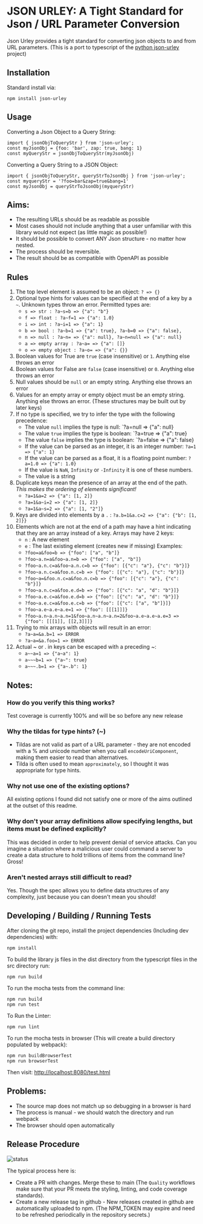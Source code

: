 # JSON URLEY: A Tight Standard for Json / URL Parameter Conversion

Json Urley provides a tight standard for converting json objects to and from URL parameters.
(This is a port to typescript of the [python json-urley](https://github.com/tofarr/json-urley) project)

## Installation

Standard install via:
```
npm install json-urley
```

## Usage

Converting a Json Object to a Query String:
```
import { jsonObjToQueryStr } from 'json-urley';
const myJsonObj = {foo: 'bar', zap: true, bang: 1}
const myQueryStr = jsonObjToQueryStr(myJsonObj)
```

Converting a Query String to a JSON Object:
```
import { jsonObjToQueryStr, queryStrToJsonObj } from 'json-urley';
const myqueryStr = '?foo=bar&zap=true&bang=1'
const myJsonObj = queryStrToJsonObj(myqueryStr)
```

## Aims:

* The resulting URLs should be as readable as possible
* Most cases should not include anything that a user unfamiliar with this library would not expect
  (as little magic as possible!)
* It should be possible to convert ANY Json structure - no matter how nested.
* The process should be reversible.
* The result should be as compatible with OpenAPI as possible

## Rules

1. The top level element is assumed to be an object: `? => {}`
2. Optional type hints for values can be specified at the end of a key by a `~`. Unknown types throw an error.
   Permitted types are:
   * `s => str : ?a~s=b => {"a": "b"}`
   * `f => float : ?a~f=1 => {"a": 1.0}`
   * `i => int : ?a~i=1 => {"a": 1}`
   * `b => bool : ?a~b=1 => {"a": true}, ?a~b=0 => {"a": false},`
   * `n => null : ?a~n= => {"a": null}, ?a~n=null => {"a": null}`
   * `a => empty array : ?a~a= => {"a": []}`
   * `o => empty object : ?a~o= => {"a": {}}`
3. Boolean values for True are `true` (case insensitive) or `1`. Anything else throws an error
4. Boolean values for False are `false` (case insensitive) or `0`. Anything else throws an error
5. Null values should be `null` or an empty string. Anything else throws an error
6. Values for an empty array or empty object must be an empty string. Anything else throws an error. (These structures
   may be built out by later keys)
7. If no type is specified, we try to infer the type with the following precedence:
   * The value `null` implies the type is null: `?a=null => {"a": null}
   * The value `true` implies the type is boolean: `?a=true => {"a": true}
   * The value `false` implies the type is boolean: `?a=false => {"a": false}
   * If the value can be parsed as an integer, it is an integer number: `?a=1 => {"a": 1}`
   * If the value can be parsed as a float, it is a floating point number: `?a=1.0 => {"a": 1.0}`
   * If the value is `NaN`, `Infinity` or `-Infinity` it is one of these numbers.
   * The value is a string
8. Duplicate keys mean the presence of an array at the end of the path. *This makes the ordering of elements
   significant!*
   * `?a=1&a=2 => {"a": [1, 2]}`
   * `?a=1&a~i=2 => {"a": [1, 2]}`
   * `?a=1&a~s=2 => {"a": [1, "2"]}`
9. Keys are divided into elements by a `.` : `?a.b=1&a.c=2 => {"a": {"b": [1, 2]}}`
10. Elements which are not at the end of a path may have a hint indicating that they are an array instead of a key.
    Arrays may have 2 keys:
    * `n` : A new element
    * `e` : The last existing element (creates new if missing)
    Examples:
    * `?foo=a&foo=b => {"foo": ["a", "b"]}`
    * `?foo~a.n=a&foo~a.n=b => {"foo": ["a", "b"]}`
    * `?foo~a.n.c=a&foo~a.n.c=b => {"foo": [{"c": "a"}, {"c": "b"}]}`
    * `?foo~a.n.c=a&foo.n.c=b => {"foo": [{"c": "a"}, {"c": "b"}]}`
    * `?foo~a=&foo.n.c=a&foo.n.c=b => {"foo": [{"c": "a"}, {"c": "b"}]}`
    * `?foo~a.n.c=a&foo.e.d=b => {"foo": [{"c": "a", "d": "b"}]}`
    * `?foo~a.e.c=a&foo.e.d=b => {"foo": [{"c": "a", "d": "b"}]}`
    * `?foo~a.e.c=a&foo.e.c=b => {"foo": [{"c": ["a", "b"]}]}`
    * `?foo~a.e~a.e~a.e=1 => {"foo": [[[1]]]}`
    * `?foo~a.n~a.n~a.n=1&foo~a.n~a.n~a.n=2&foo~a.e~a.e~a.e=3 => {"foo": [[[1]], [[2,3]]]}`
11. Trying to mix arrays with objects will result in an error:
    * `?a~a=&a.b=1 => ERROR`
    * `?a~a=&a.foo=1 => ERROR`
12. Actual ~ or . in keys can be escaped with a preceding ~:
    * `a~~a=1 => {"a~a": 1}`
    * `a~~~b=1 => {"a~": true}`
    * `a~~~.b=1 => {"a~.b": 1}`

## Notes:

### How do you verify this thing works?

Test coverage is currently 100% and will be so before any new release

### Why the tildas for type hints? (~)

* Tildas are not valid as part of a URL parameter - they are not encoded with a % and unicode number
when you call `encodeUriComponent`, making them easier to read than alternatives.
* Tilda is often used to mean `approximately`, so I thought it was appropriate for type hints.

### Why not use one of the existing options?

All existing options I found did not satisfy one or more of the aims outlined at the outset of this readme.

### Why don't your array definitions allow specifying lengths, but items must be defined explicitly?

This was decided in order to help prevent denial of service attacks. Can you imagine a situation where a malicious user
could command a server to create a data structure to hold trillions of items from the command line? Gross!

### Aren't nested arrays still difficult to read?

Yes. Though the spec allows you to define data structures of any complexity, just because you can doesn't mean you
should!

## Developing / Building / Running Tests

After cloning the git repo, install the project dependencies (Including dev dependencies) with:
```
npm install
```

To build the library js files in the dist directory from the typescript files in the src directory run:
```
npm run build
```

To run the mocha tests from the command line:
```
npm run build
npm run test
```

To Run the Linter:
```
npm run lint
```

To run the mocha tests in browser (This will create a build directory populated by webpack):
```
npm run buildBrowserTest
npm run browserTest
```

Then visit: [http://localhost:8080/test.html](http://localhost:8080/test.html)

## Problems:

* The source map does not match up so debugging in a browser is hard
* The process is manual - we should watch the directory and run webpack
* The browser should open automatically

## Release Procedure

![status](https://github.com/tofarr/json-urley-js/actions/workflows/quality.yml/badge.svg?branch=main)

The typical process here is:
* Create a PR with changes. Merge these to main (The `Quality` workflows make sure that your PR
  meets the styling, linting, and code coverage standards).
* Create a new release tag in github - New releases created in github are automatically uploaded to npm.
  (The NPM_TOKEN may expire and need to be refreshed periodically in the repository secrets.)
